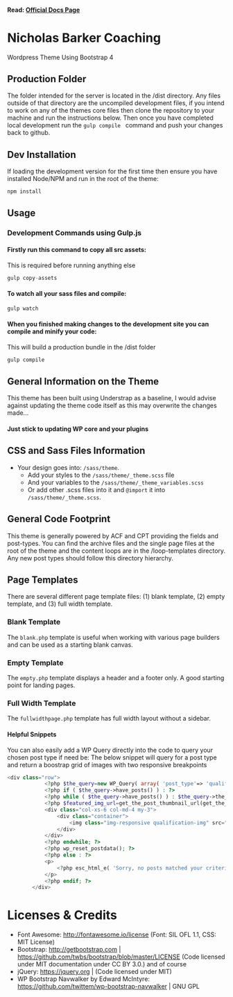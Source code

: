 #### Read: [Official Docs Page](https://understrap.github.io/)

# Nicholas Barker Coaching

Wordpress Theme Using Bootstrap 4

## Production Folder
The folder intended for the server is located in the /dist directory. Any files outside of that directory are the uncompiled development files, if you intend to work on any of the themes core files then clone the repository to your machine and run the instructions below. Then once you have completed local development run the ```gulp compile ``` command and push your changes back to github.

## Dev Installation

If loading the development version for the first time then ensure you have installed Node/NPM and run in the root of the theme:

```bash
npm install
```

## Usage

### Development Commands using Gulp.js

#### Firstly run this command to copy all src assets:

This is required before running anything else

```javascript
gulp copy-assets
```

#### To watch all your sass files and compile:

```javascript
gulp watch
```

#### When you finished making changes to the development site you can compile and minify your code:

This will build a production bundle in the /dist folder

```javascript
gulp compile
```

## General Information on the Theme

This theme has been built using Understrap as a baseline, I would advise against updating the theme code itself as this may overwrite the changes made...

#### Just stick to updating WP core and your plugins

## CSS and Sass Files Information

- Your design goes into: `/sass/theme`.
  - Add your styles to the `/sass/theme/_theme.scss` file
  - And your variables to the `/sass/theme/_theme_variables.scss`
  - Or add other .scss files into it and `@import` it into `/sass/theme/_theme.scss`.

## General Code Footprint

This theme is generally powered by ACF and CPT providing the fields and post-types. You can find the archive files and the single page files at the root of the theme and the content loops are in
the /loop-templates directory. Any new post types should follow this directory hierarchy.

## Page Templates

There are several different page template files: (1) blank template, (2) empty template, and (3) full width template.

### Blank Template

The `blank.php` template is useful when working with various page builders and can be used as a starting blank canvas.

### Empty Template

The `empty.php` template displays a header and a footer only. A good starting point for landing pages.

### Full Width Template

The `fullwidthpage.php` template has full width layout without a sidebar.

#### Helpful Snippets
You can also easily add a WP Query directly into the code to query your chosen post type if need be: The below snippet will query for a post type and return a boostrap grid of images with two responsive breakpoints

```php
<div class="row">
            <?php $the_query=new WP_Query( array( 'post_type'=> 'qualifications' ) ); ?>
            <?php if ( $the_query->have_posts() ) : ?>
            <?php while ( $the_query->have_posts() ) : $the_query->the_post(); ?>
            <?php $featured_img_url=get_the_post_thumbnail_url(get_the_ID(), 'full'); ?>
            <div class="col-xs-6 col-md-4 my-3">
                <div class="container">
                    <img class="img-responsive qualification-img" src="<?php echo $featured_img_url ?>" alt="">
                </div>
            </div>
            <?php endwhile; ?>
            <?php wp_reset_postdata(); ?>
            <?php else : ?>
            <p>
                <?php esc_html_e( 'Sorry, no posts matched your criteria.' ); ?>
            </p>
            <?php endif; ?>
        </div>

```

# Licenses & Credits

- Font Awesome: http://fontawesome.io/license (Font: SIL OFL 1.1, CSS: MIT License)
- Bootstrap: http://getbootstrap.com | https://github.com/twbs/bootstrap/blob/master/LICENSE (Code licensed under MIT documentation under CC BY 3.0.)
  and of course
- jQuery: https://jquery.org | (Code licensed under MIT)
- WP Bootstrap Navwalker by Edward McIntyre: https://github.com/twittem/wp-bootstrap-navwalker | GNU GPL
